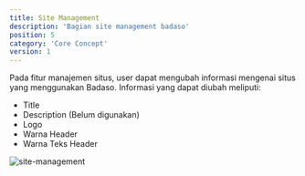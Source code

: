 ```yaml
---
title: Site Management
description: 'Bagian site management badaso'
position: 5
category: 'Core Concept'
version: 1
---
```


Pada fitur manajemen situs, user dapat mengubah informasi mengenai situs yang menggunakan Badaso. Informasi yang dapat diubah meliputi:

* Title
* Description (Belum digunakan)
* Logo
* Warna Header
* Warna Teks Header

![site-management](/core-concept/site-management/site-management.png)